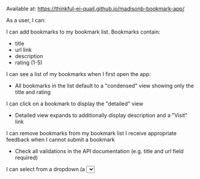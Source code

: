 Available at: https://thinkful-ei-quail.github.io/madisonb-bookmark-app/

As a user, I can:

I can add bookmarks to my bookmark list. Bookmarks contain:
   - title
   - url link
   - description
   - rating (1-5)

I can see a list of my bookmarks when I first open the app:
   - All bookmarks in the list default to a "condensed" view showing only the title and rating

I can click on a bookmark to display the "detailed" view
   - Detailed view expands to additionally display description and a "Visit" link

I can remove bookmarks from my bookmark list
I receive appropriate feedback when I cannot submit a bookmark
   - Check all validations in the API documentation (e.g. title and url field required)
   
I can select from a dropdown (a <select> element) a "minimum rating" to filter the list by all bookmarks rated at or above the chosen selection
   
  
